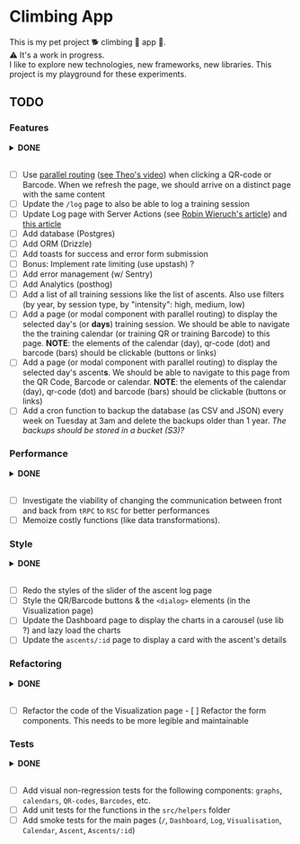 # Climbing App

This is my pet project 🐕 climbing 🧗 app 📱.  
⚠️ It's a work in progress.  
I like to explore new technologies, new frameworks, new libraries. This project
is my playground for these experiments.  

## TODO

### Features

<details>
<summary><strong>DONE</strong></summary>

- [x] Clicking a QR-code or Barcode should open a modal with the code, not a new
  page
- [x] Add chart showing the average (min and max) number of tries per grade
- [x] Add auth (Clerk) and protect the `/log` route

</details>
</br>

- [ ] Use [parallel
  routing](https://nextjs.org/docs/app/building-your-application/routing/parallel-routes)
  ([see Theo's video](https://www.youtube.com/watch?v=d5x0JCZbAJs&t=5527s))
  when clicking a QR-code or Barcode. When we
  refresh the page, we should arrive
  on a distinct page with the same content
- [ ] Update the `/log` page to also be able to log a training session
- [ ] Update Log page with Server Actions (see [Robin Wieruch's
  article](https://www.robinwieruch.de/next-forms/)) and [this
  article](https://www.robinwieruch.de/react-form-validation/)
- [ ] Add database (Postgres)
- [ ] Add ORM (Drizzle)
- [ ] Add toasts for success and error form submission
- [ ] Bonus: Implement rate limiting (use upstash) ?
- [ ] Add error management (w/ Sentry)
- [ ] Add Analytics (posthog)
- [ ] Add a list of all training sessions like the list of ascents. Also use
  filters (by year, by session type, by "intensity": high, medium, low)
- [ ] Add a page (or modal component with parallel routing) to display the
  selected day's (or **days**) training session. We should be able to navigate
  the the training calendar (or training QR or training Barcode) to this page.
  **NOTE**: the elements of the calendar (day), qr-code (dot) and barcode (bars)
  should be clickable (buttons or links)
- [ ] Add a page (or modal component with parallel routing) to display the
  selected day's ascent**s**. We should be able to navigate to this page from
  the QR Code, Barcode or calendar. **NOTE**: the elements of the calendar
  (day), qr-code (dot) and barcode (bars) should be clickable (buttons or links)
- [ ] Add a cron function to backup the database (as CSV and JSON) every week on
 Tuesday at 3am and delete the backups older than 1 year. *The backups should be
 stored in a bucket (S3)?*

### Performance

<details>
<summary><strong>DONE</strong></summary>

- [x] Improve caching mechanisms for better performances (`createCache`,
  Vercel's fluid computing, ...)
- [x] Use [react compiler](https://nextjs.org/docs/app/api-reference/config/next-config-js/reactCompiler)

</details>
</br>

- [ ] Investigate the viability of changing the communication between front and
  back from `tRPC` to `RSC` for better performances
- [ ] Memoize costly functions (like data transformations).

### Style

<details>
<summary><strong>DONE</strong></summary>

- [x] Redo the styles of the group toggle in the ascent log page
- [x] Style the sign-in button & User Avatar button

</details>
</br>

- [ ] Redo the styles of the slider of the ascent log page
- [ ] Style the QR/Barcode buttons & the `<dialog>` elements (in the
  Visualization page)
- [ ] Update the Dashboard page to display the charts in a carousel (use lib ?)
  and lazy load the charts
- [ ] Update the `ascents/:id` page to display a card with the ascent's details

### Refactoring

<details>
<summary><strong>DONE</strong></summary>

- [x] Redo ascents table with another library (`@handsontable`)
- [x] Merge QR-Code pages and Barcode pages for training and ascents into one
  page. Use a switch to change from training to ascents. Use a button-group to
  change visualisation type (barcode or QR-code)
- [x] Switch all radix-ui components to base-ui
- [x] ~~Use [HeatJS](https://www.william-troup.com/heat-js/examples/index.html) to
  display the calendars (training and ascents). Also take the opportunity to
  stash my component somewhere and also improve it using the best practice found
  in HeatJS~~
- [x] Add the calendars (ascents and training) to the Visualization page

</details>
</br>

- [ ] Refactor the code of the Visualization page
- [ ] Refactor the form components. This needs to be more legible and
maintainable

### Tests

<details>
<summary><strong>DONE</strong></summary>

- [x] Add unit tests for the charts data transformations helpers. This allows us
  to refactor the code to improve performance or readability without breaking
  the app
- [x] Add unit tests for the `Google Sheets` to `JS` transformer functions

</details>
</br>

- [ ] Add visual non-regression tests for the following components: `graphs`,
  `calendars`, `QR-codes`, `Barcodes`, etc.
- [ ] Add unit tests for the functions in the `src/helpers` folder
- [ ] Add smoke tests for the main pages (`/`, `Dashboard`, `Log`,
  `Visualisation`, `Calendar`, `Ascent`, `Ascents/:id`)
